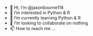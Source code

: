 - 👋 Hi, I’m @jasonbourne118
- 👀 I’m interested in Python & R
- 🌱 I’m currently learning Python & R
- 💞️ I’m looking to collaborate on nothing
- 📫 How to reach me ...

<!---
jasonbourne118/jasonbourne118 is a ✨ special ✨ repository because its `README.md` (this file) appears on your GitHub profile.
You can click the Preview link to take a look at your changes.
--->
